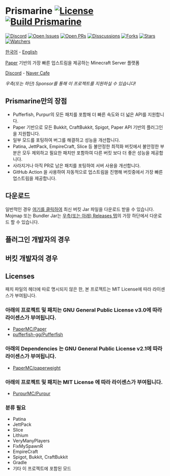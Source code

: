 Prismarine
[![License](https://img.shields.io/github/license/PrismarineTeam/Prismarine)](https://github.com/PrismarineTeam/Prismarine/blob/ver/1.18.1/LICENSE)
[![Build Prismarine](https://img.shields.io/github/workflow/status/PrismarineTeam/Prismarine/Build%20Prismarine)](https://github.com/PrismarineTeam/Prismarine/actions/workflows/build.yml)
=
[![Discord](https://img.shields.io/discord/781822976773455882?color=%235865F2&label=Discord&logo=discord)](https://discord.gg/kkqMSEVVxN)
[![Open Issues](https://img.shields.io/github/issues-raw/PrismarineTeam/Prismarine?label=issues)](https://github.com/PrismarineTeam/Prismarine/issues)
[![Open PRs](https://img.shields.io/github/issues-pr-raw/PrismarineTeam/Prismarine?label=pull%20requests)](https://github.com/PrismarineTeam/Prismarine/pulls)
[![Disscussions](https://img.shields.io/github/discussions/PrismarineTeam/Prismarine)](https://github.com/PrismarineTeam/Prismarine/discussions)
[![Forks](https://img.shields.io/github/forks/PrismarineTeam/Prismarine)](https://github.com/PrismarineTeam/Prismarine/network/members)
[![Stars](https://img.shields.io/github/stars/PrismarineTeam/Prismarine)](https://github.com/PrismarineTeam/Prismarine/stargazers)
[![Watchers](https://img.shields.io/github/watchers/PrismarineTeam/Prismarine)](https://github.com/PrismarineTeam/Prismarine/watchers)

[한국어](README/KOR.md) - [English](README.md)

[Paper](https://github.com/PaperMC/Paper) 기반의 가장 빠른 업스트림을 제공하는 Minecraft Server 플랫폼

[Discord](https://discord.gg/kkqMSEVVxN) - [Naver Cafe](https://cafe.naver.com/prismarine)

*우측(또는 하단) Sponsor를 통해 이 프로젝트를 지원하실 수 있습니다!*

## Prismarine만의 장점
- Pufferfish, Purpur의 모든 패치를 포함해 더 빠른 속도와 더 넓은 API를 지원합니다.
- Paper 기반으로 모든 Bukkit, CraftBukkit, Spigot, Paper API 기반의 플러그인을 지원합니다.
- 일부 모드를 포팅하여 버그를 해결하고 성능을 개선합니다.
- Patina, JettPack, EmpireCraft, Slice 등 불안정한 최적화 버킷에서 불안정한 부분은 모두 제외하고 필요한 패치만 포함하여 다른 버킷 보다 더 좋은 성능을 제공합니다.
- 사라지거나 아직 PR로 남은 패치를 포팅하여 서버 사용을 개선합니다.
- GitHub Action 을 사용하여 자동적으로 업스트림을 진행해 버킷중에서 가장 빠른 업스트림을 제공합니다.

## 다운로드
일반적인 경우 [여기를 클릭하여](https://github.com/PrismarineTeam/Prismarine/releases/download/latest/Prismarine-paperclip-1.19-R0.1-SNAPSHOT-reobf.jar) 최신 버킷 Jar 파일을 다운로드 받을 수 있습니다.
Mojmap 또는 Bundler Jar는 [우측(또는 아래) Releases 탭](https://github.com/PrismarineTeam/Prismarine/release/latest)의 가장 하단에서 다운로드 할 수 있습니다.

## 플러그인 개발자의 경우
<WIP>

## 버킷 개발자의 경우
<WIP>

## Licenses
패치 파일의 헤더에 따로 명시되지 않은 한, 본 프로젝트는 MIT License에 따라 라이센스가 부여됩니다.

### 아래의 프로젝트 및 패치는 GNU General Public License v3.0에 따라 라이센스가 부여됩니다.
- [PaperMC/Paper](https://github.com/PaperMC/Paper)
- [pufferfish-gg/Pufferfish](https://github.com/pufferfish-gg/Pufferfish)

### 아래의 Dependencies 는 GNU General Public License v2.1에 따라 라이센스가 부여됩니다.
- [PaperMC/paperweight](https://github.com/PaperMC/paperweight)

### 아래의 프로젝트 및 패치는 MIT License 에 따라 라이센스가 부여됩니다.
- [PurpurMC/Purpur](https://github.com/PurpurMC/Purpur)

### 분류 필요
- Patina
- JettPack
- Slice
- Lithium
- VeryManyPlayers
- FixMySpawnR
- EmpireCraft
- Spigot, Bukkit, CraftBukkit
- Gradle
- 기타 이 프로젝트에 포함된 모드
